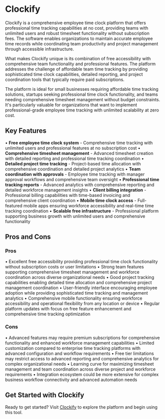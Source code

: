 # Clockify

Clockify is a comprehensive employee time clock platform that offers professional time tracking capabilities at no cost, providing teams with unlimited users and robust timesheet functionality without subscription fees. The software enables organizations to maintain accurate employee time records while coordinating team productivity and project management through accessible infrastructure.

What makes Clockify unique is its combination of free accessibility with comprehensive team functionality and professional features. The platform addresses the challenge of affordable team time tracking by providing sophisticated time clock capabilities, detailed reporting, and project coordination tools that typically require paid subscriptions.

The platform is ideal for small businesses requiring affordable time tracking solutions, startups seeking professional time clock functionality, and teams needing comprehensive timesheet management without budget constraints. It's particularly valuable for organizations that want to implement professional-grade employee time tracking with unlimited scalability at zero cost.

## Key Features

• **Free employee time clock system** - Comprehensive time tracking with unlimited users and professional features at no subscription cost
• **Comprehensive timesheet management** - Advanced timesheet creation with detailed reporting and professional time tracking coordination
• **Detailed project time tracking** - Project-based time allocation with comprehensive coordination and detailed project analytics
• **Team coordination with approvals** - Employee time tracking with manager approval workflows and comprehensive team oversight
• **Professional time tracking reports** - Advanced analytics with comprehensive reporting and detailed workforce management insights
• **Client billing integration** - Professional billing capabilities with time-based invoicing and comprehensive client coordination
• **Mobile time clock access** - Full-featured mobile apps ensuring workforce accessibility and real-time time tracking coordination
• **Scalable free infrastructure** - Professional platform supporting business growth with unlimited users and comprehensive functionality

## Pros and Cons

### Pros
• Excellent free accessibility providing professional time clock functionality without subscription costs or user limitations
• Strong team features supporting comprehensive timesheet management and workforce coordination across diverse organizational needs
• Good project tracking capabilities enabling detailed time allocation and comprehensive project management coordination
• User-friendly interface encouraging employee adoption while providing sophisticated time tracking and management analytics
• Comprehensive mobile functionality ensuring workforce accessibility and operational flexibility from any location or device
• Regular platform updates with focus on free feature enhancement and comprehensive time tracking optimization

### Cons
• Advanced features may require premium subscriptions for comprehensive functionality and enhanced workforce management capabilities
• Limited customization compared to enterprise time tracking platforms with advanced configuration and workflow requirements
• Free tier limitations may restrict access to advanced reporting and comprehensive analytics for complex organizational needs
• Learning curve for maximizing timesheet management and team coordination across diverse project and workforce requirements
• Integration ecosystem could be more extensive for complex business workflow connectivity and advanced automation needs

## Get Started with Clockify

Ready to get started? Visit [Clockify](https://clockify.me) to explore the platform and begin using this tool.